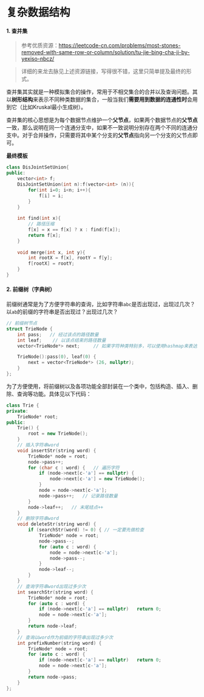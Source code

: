 

# 复杂数据结构

#### 1. 查并集

> 参考优质资源：https://leetcode-cn.com/problems/most-stones-removed-with-same-row-or-column/solution/tu-jie-bing-cha-ji-by-yexiso-nbcz/

> 详细的来龙去脉见上述资源链接，写得很不错，这里只简单提及最终的形式。

查并集其实就是一种模拟集合的操作，常用于不相交集合的合并以及查询问题。其以**树形结构**来表示不同种类数据的集合，一般当我们**需要用到数据的连通性时**会用到它（比如Kruskal最小生成树）。

查并集的核心思想是为每个数据节点维护一个**父节点**，如果两个数据节点的**父节点**一致，那么说明在同一个连通分支中，如果不一致说明分别存在两个不同的连通分支中。对于合并操作，只需要将其中某个分支的**父节点**指向另一个分支的父节点即可。

**最终模板**

```c++
class DisJointSetUnion{
public:
    vector<int> f;
    DisJointSetUnion(int n):f(vector<int> (n)){
        for(int i=0; i<n; i++){
            f[i] = i;
        }
    }
    
    int find(int x){
        // 路径压缩
        f[x] = x == f[x] ? x : find(f[x]);
        return f[x];
    }
    
    void merge(int x, int y){
		int rootX = f[x], rootY = f[y];
		f[rootX] = rootY;
    }
}
```

#### 2. 前缀树（字典树）

前缀树通常是为了方便字符串的查询，比如字符串`abc`是否出现过，出现过几次？以`ab`的前缀的字符串是否出现过？出现过几次？

```c++
// 前缀树节点
struct TrieNode {
    int pass;   // 经过该点的路径数量
    int leaf;    // 以该点结束的路径数量
    vector<TrieNode*> next;     // 如果字符种类特别多，可以使用hashmap来表达

    TrieNode():pass(0), leaf(0) {
        next = vector<TrieNode*> (26, nullptr);
    }
};
```

为了方便使用，将前缀树以及各项功能全部封装在一个类中，包括构造、插入、删除、查询等功能。具体见以下代码：

```c++
class Trie {
private:
    TrieNode* root;
public:
    Trie() {
        root = new TrieNode();
    }
    // 插入字符串word
    void insertStr(string word) {
        TrieNode* node = root;
        node->pass++;
        for (char c : word) {   // 遍历字符
            if (node->next[c-'a'] == nullptr) {
                node->next[c-'a'] = new TrieNode();
            }
            node = node->next[c-'a'];
            node->pass++;   // 记录路径数量
        }
        node->leaf++;   // 末尾结点++
    }
    // 删除字符串word
    void deleteStr(string word) {
        if (searchStr(word) != 0) { // 一定要先做检查
            TrieNode* node = root;
            node->pass--;
            for (auto c : word) {
                node = node->next[c-'a'];
                node->pass--;
            }
            node->leaf--;
        }
    }
    // 查询字符串word出现过多少次
    int searchStr(string word) {
        TrieNode* node = root;
        for (auto c : word) {
            if (node->next[c-'a'] == nullptr)   return 0;
            node = node->next[c-'a'];
        }
        return node->leaf;
    }
    // 查询以word作为前缀的字符串出现过多少次
    int prefixNumber(string word) {
        TrieNode* node = root;
        for (auto c : word) {
            if (node->next[c-'a'] == nullptr)   return 0;
            node = node->next[c-'a'];
        }
        return node->pass;
    }
};
```

